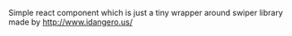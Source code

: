 Simple react component which is just a tiny wrapper around swiper library made by http://www.idangero.us/